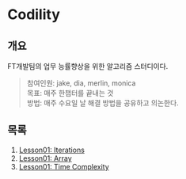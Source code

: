 # Codility

## 개요

FT개발팀의 업무 능률향상을 위한 알고리즘 스터디이다.

> 참여인원: jake, dia, merlin, monica   
> 목표: 매주 한챕터를 끝내는 것   
> 방법: 매주 수요일 날 해결 방법을 공유하고 의논한다.

## 목록

1. [Lesson01: Iterations](./Lesson01)
2. [Lesson01: Array](./Lesson02)
3. [Lesson01: Time Complexity](./Lesson03)